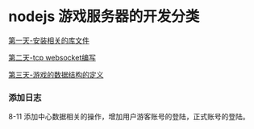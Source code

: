 # nodejs 游戏服务器的开发分类

[第一天-安装相关的库文件](https://github.com/sanzhixiong1986/nodejs/tree/main/1)

[第二天-tcp websocket编写](https://github.com/sanzhixiong1986/nodejs/tree/main/2)

[第三天-游戏的数据结构的定义](https://github.com/sanzhixiong1986/nodejs/tree/main/3)

### 添加日志

8-11 添加中心数据相关的操作，增加用户游客账号的登陆，正式账号的登陆。
